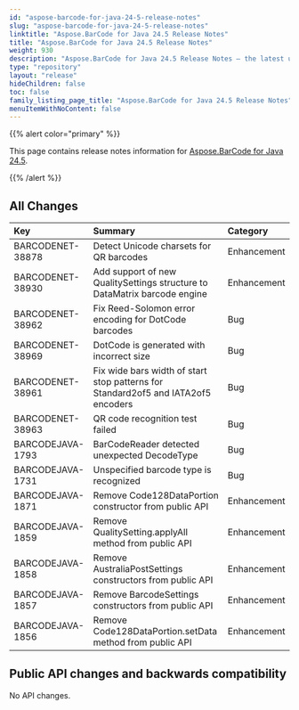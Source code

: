 ```yaml
---
id: "aspose-barcode-for-java-24-5-release-notes"
slug: "aspose-barcode-for-java-24-5-release-notes"
linktitle: "Aspose.BarCode for Java 24.5 Release Notes"
title: "Aspose.BarCode for Java 24.5 Release Notes"
weight: 930
description: "Aspose.BarCode for Java 24.5 Release Notes – the latest updates and fixes."
type: "repository"
layout: "release"
hideChildren: false
toc: false
family_listing_page_title: "Aspose.BarCode for Java 24.5 Release Notes"
menuItemWithNoContent: false
---
```


{{% alert color="primary" %}}

This page contains release notes information for [Aspose.BarCode for Java 24.5](https://releases.aspose.com/barcode/java/24-5/).

{{% /alert %}}
## **All Changes**

|**Key**| **Summary**                                                                                                           | **Category** |
| :- |:----------------------------------------------------------------------------------------------------------------------|:-------------|
|BARCODENET-38878|Detect Unicode charsets for QR barcodes|Enhancement|
|BARCODENET-38930|Add support of new QualitySettings structure to DataMatrix barcode engine|Enhancement|
|BARCODENET-38962|Fix Reed-Solomon error encoding for DotCode barcodes|Bug|
|BARCODENET-38969|DotCode is generated with incorrect size|Bug|
|BARCODENET-38961|Fix wide bars width of start stop patterns for Standard2of5 and IATA2of5 encoders|Bug|
|BARCODENET-38963|QR code recognition test failed|Bug|
|BARCODEJAVA-1793|BarCodeReader detected unexpected DecodeType|Bug|
|BARCODEJAVA-1731|Unspecified barcode type is recognized |Bug|
|BARCODEJAVA-1871|Remove Code128DataPortion constructor from public API |Enhancement|
|BARCODEJAVA-1859|Remove QualitySetting.applyAll method from public API |Enhancement|
|BARCODEJAVA-1858|Remove AustraliaPostSettings constructors from public API |Enhancement|
|BARCODEJAVA-1857|Remove BarcodeSettings constructors from public API |Enhancement|
|BARCODEJAVA-1856|Remove Code128DataPortion.setData method from public API |Enhancement|

## Public API changes and backwards compatibility

No API changes.